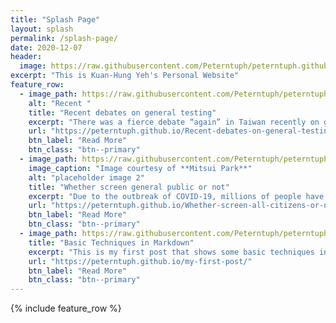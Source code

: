 ```yaml
---
title: "Splash Page"
layout: splash
permalink: /splash-page/
date: 2020-12-07
header:
  image: https://raw.githubusercontent.com/Peterntuph/peterntuph.github.io/master/_pics/sky.png
excerpt: "This is Kuan-Hung Yeh's Personal Website"
feature_row:
  - image_path: https://raw.githubusercontent.com/Peterntuph/peterntuph.github.io/master//_pics/landscape.png
    alt: "Recent "
    title: "Recent debates on general testing"
    excerpt: "There was a fierce debate “again” in Taiwan recently on general testing for coronavirus. However, this time the problem is not about screening all citizens but all arrivals at borders, worrying about the risk of asymptomatic carriers."
    url: "https://peterntuph.github.io/Recent-debates-on-general-testing/"
    btn_label: "Read More"
    btn_class: "btn--primary"
  - image_path: https://raw.githubusercontent.com/Peterntuph/peterntuph.github.io/master//_pics/Mitsui.png
    image_caption: "Image courtesy of **Mitsui Park**"
    alt: "placeholder image 2"
    title: "Whether screen general public or not"
    excerpt: "Due to the outbreak of COVID-19, millions of people have lived in fear of being infected by this contagious and fatal virus."
    url: "https://peterntuph.github.io/Whether-screen-all-citizens-or-not/"
    btn_label: "Read More"
    btn_class: "btn--primary"
  - image_path: https://raw.githubusercontent.com/Peterntuph/peterntuph.github.io/master//_pics/sunset.png
    title: "Basic Techniques in Markdown"
    excerpt: "This is my first post that shows some basic techniques in Markdown"
    url: "https://peterntuph.github.io/my-first-post/"
    btn_label: "Read More"
    btn_class: "btn--primary"    
---
```


{% include feature_row %}
